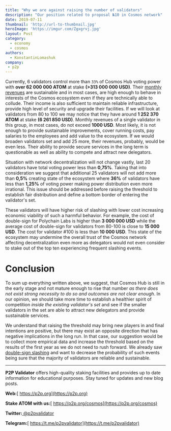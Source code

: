 ```yaml
---
title: "Why we are against raising the number of validators"
description: "Our position related to proposal №10 in Cosmos network"
date: 2019-07-11
thumbnail: 'http://url-to-thumbnail.jpg'
heroImage: 'https://imgur.com/Zgxgrvj.jpg'
layout: Post
category:
  - economy
  - cosmos
authors:
  - KonstantinLomashuk
company:
 - p2p
---
```


Currently, 6 validators control more than `33%` of Cosmos Hub voting power with **over 62 000 000 ATOM** at stake **(>313 000 000 USD)**. Their [monthly revenues](https://medium.com/@hector_89360/cosmos-hub-validators-rich-list-9ed69274e5e) are sustainable and in most cases, are high enough to behave in interests of the Cosmos ecosystem even if they are technically able to collude. Their income is also sufficient to maintain reliable infrastructure, provide high level of security and upgrade their facilities. If we will look at validators from 80 to 100 we may notice that they have around **1 252 370 ATOM** at stake **(6 261 850 USD)**. Monthly revenues of a single validator in this group, in most cases, do not exceed **1000 USD**. Most likely, it is not enough to provide sustainable improvements, cover running costs, pay salaries to the employees and add value to the ecosystem. If we would broaden validators set and add 25 more, their revenues, probably, would be even less. Their ability to provide secure services in the long term is questionable as well as ability to compete and attract new delegators.

Situation with network decentralization will not change vastly, last 20 validators have total voting power less than **0,75%**. Taking that into consideration we suggest that additional 25 validators will not add more than **0,5%** creating state of the ecosystem where **36%** of validators have less than **1,25%** of voting power making power distribution even more irrational. This issue should be addressed before raising the threshold to establish fair distribution and define a bottom border of entering the validator's set.

These validators will have higher risk of slashing with lower cost increasing economic viability of such a harmful behavior. For example, the cost of double-sign for Polychain Labs is higher than **3 000 000 USD** while the average cost of double-sign for validators from 80-100 is close to **15 000 USD**. The cost for validator #100 is less than **10 000 USD**. This state of the ecosystem may undermine the overall trust of the Cosmos network affecting decentralization even more as delegators would not even consider to stake out of the top ten experiencing frequent slashing events.

# Conclusion

To sum up everything written above, we suggest, that Cosmos Hub is still in the early stage and not mature enough to rise that number *as there does not exist strong necessity to do so and outcomes are not clear enough*. In our opinion, we should take more time to establish a healthier spirit of competition *inside the existing validator's set* and see if the smaller validators in the set are able to attract new delegators and provide sustainable services. 

We understand that raising the threshold may bring new players in and final intentions are positive, but there may exist an opposite direction that has negative implications in the long run. In that case, our suggestion would be to collect more empirical data and increase the threshold based on the results of the first year as we do not need to rush forward. We already saw [double-sign slashing](https://twitter.com/zmanian/status/1145072296723275776) and want to decrease the probability of such events being sure that the majority of validators are reliable and sustainable.

---

**P2P Validator** offers high-quality staking facilities and provides up to date information for educational purposes. Stay tuned for updates and new blog posts.

**Web:**[ https://p2p.org](https://p2p.org)

**Stake ATOM with us:**[ https://p2p.org/cosmos](https://p2p.org/cosmos)

**Twitter:**[ @p2pvalidator](https://twitter.com/p2pvalidator)

**Telegram:**[ https://t.me/p2pvalidator](https://t.me/p2pvalidator)





